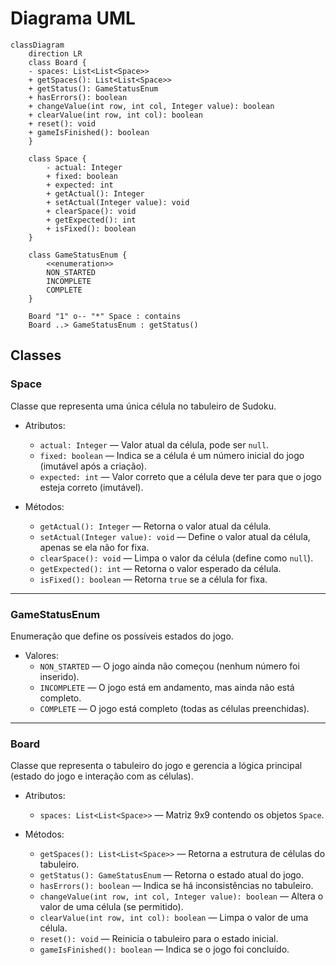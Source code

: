 # Diagrama UML

``` mermaid
classDiagram
    direction LR
    class Board {
    - spaces: List<List<Space>>
    + getSpaces(): List<List<Space>>
    + getStatus(): GameStatusEnum
    + hasErrors(): boolean
    + changeValue(int row, int col, Integer value): boolean
    + clearValue(int row, int col): boolean
    + reset(): void
    + gameIsFinished(): boolean
    }
    
    class Space {
        - actual: Integer
        + fixed: boolean
        + expected: int
        + getActual(): Integer
        + setActual(Integer value): void
        + clearSpace(): void
        + getExpected(): int
        + isFixed(): boolean
    }
    
    class GameStatusEnum {
        <<enumeration>>
        NON_STARTED
        INCOMPLETE
        COMPLETE
    }
    
    Board "1" o-- "*" Space : contains
    Board ..> GameStatusEnum : getStatus()

```


## Classes

### Space
Classe que representa uma única célula no tabuleiro de Sudoku.

- Atributos:
    - `actual: Integer` — Valor atual da célula, pode ser `null`.
    - `fixed: boolean` — Indica se a célula é um número inicial do jogo (imutável após a criação).
    - `expected: int` — Valor correto que a célula deve ter para que o jogo esteja correto (imutável).

- Métodos:
    - `getActual(): Integer` — Retorna o valor atual da célula.
    - `setActual(Integer value): void` — Define o valor atual da célula, apenas se ela não for fixa.
    - `clearSpace(): void` — Limpa o valor da célula (define como `null`).
    - `getExpected(): int` — Retorna o valor esperado da célula.
    - `isFixed(): boolean` — Retorna `true` se a célula for fixa.

---

### GameStatusEnum
Enumeração que define os possíveis estados do jogo.

- Valores:
    - `NON_STARTED` — O jogo ainda não começou (nenhum número foi inserido).
    - `INCOMPLETE` — O jogo está em andamento, mas ainda não está completo.
    - `COMPLETE` — O jogo está completo (todas as células preenchidas).

---

### Board
Classe que representa o tabuleiro do jogo e gerencia a lógica principal (estado do jogo e interação com as células).

- Atributos:
    - `spaces: List<List<Space>>` — Matriz 9x9 contendo os objetos `Space`.

- Métodos:
    - `getSpaces(): List<List<Space>>` — Retorna a estrutura de células do tabuleiro.
    - `getStatus(): GameStatusEnum` — Retorna o estado atual do jogo.
    - `hasErrors(): boolean` — Indica se há inconsistências no tabuleiro.
    - `changeValue(int row, int col, Integer value): boolean` — Altera o valor de uma célula (se permitido).
    - `clearValue(int row, int col): boolean` — Limpa o valor de uma célula.
    - `reset(): void` — Reinicia o tabuleiro para o estado inicial.
    - `gameIsFinished(): boolean` — Indica se o jogo foi concluído.